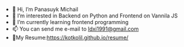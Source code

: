 - 👋 Hi, I’m Panasuyk Michail
- 👀 I’m interested in Backend on Python and Frontend on Vannila JS
- 🌱 I’m currently learning frontend programming
- 📫 You can send me e-mail to ldxi1991@gmail.com
- 👾My Resume:https://kotkolil.github.io/resume/

<!---
kotKolil/kotKolil is a ✨ special ✨ repository because its `README.md` (this file) appears on your GitHub profile.
You can click the Preview link to take a look at your changes.
--->
